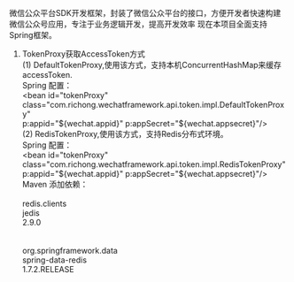 微信公众平台SDK开发框架，封装了微信公众平台的接口，方便开发者快速构建微信公众号应用，专注于业务逻辑开发，提高开发效率
现在本项目全面支持Spring框架。

1. TokenProxy获取AccessToken方式<br>
   (1) DefaultTokenProxy,使用该方式，支持本机ConcurrentHashMap来缓存accessToken.<br>
   Spring 配置：<br>
   <bean id="tokenProxy" class="com.richong.wechatframework.api.token.impl.DefaultTokenProxy"<br>
             p:appid="${wechat.appid}" p:appSecret="${wechat.appsecret}"/><br>
   (2) RedisTokenProxy,使用该方式，支持Redis分布式环境。<br>
   Spring 配置：<br>
   <bean id="tokenProxy" class="com.richong.wechatframework.api.token.impl.RedisTokenProxy"<br>
             p:appid="${wechat.appid}" p:appSecret="${wechat.appsecret}"/><br>
   Maven 添加依赖：<br>
   <dependency><br>
       <groupId>redis.clients</groupId><br>
       <artifactId>jedis</artifactId><br>
       <version>2.9.0</version><br>
   </dependency><br>
   <dependency><br>
       <groupId>org.springframework.data</groupId><br>
       <artifactId>spring-data-redis</artifactId><br>
       <version>1.7.2.RELEASE</version><br>
   </dependency><br>